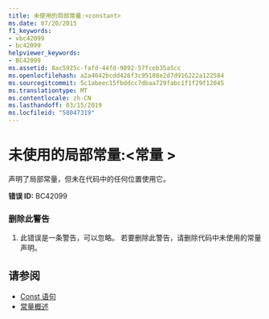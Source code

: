 ```yaml
---
title: 未使用的局部常量:<constant>
ms.date: 07/20/2015
f1_keywords:
- vbc42099
- bc42099
helpviewer_keywords:
- BC42099
ms.assetid: 8ac5925c-fafd-44fd-9892-57fceb35a5cc
ms.openlocfilehash: a2a4042bcdd426f3c95108e2d7d916222a122584
ms.sourcegitcommit: 5c1abeec15fbddcc7dbaa729fabc1f1f29f12045
ms.translationtype: MT
ms.contentlocale: zh-CN
ms.lasthandoff: 03/15/2019
ms.locfileid: "58047319"
---
```

# <a name="unused-local-constant-constant"></a>未使用的局部常量:\<常量 >
声明了局部常量，但未在代码中的任何位置使用它。  
  
 **错误 ID:** BC42099  
  
### <a name="to-remove-this-warning"></a>删除此警告  
  
1.  此错误是一条警告，可以忽略。 若要删除此警告，请删除代码中未使用的常量声明。  
  
## <a name="see-also"></a>请参阅

- [Const 语句](../../visual-basic/language-reference/statements/const-statement.md)
- [常量概述](../../visual-basic/programming-guide/language-features/constants-enums/constants-overview.md)
